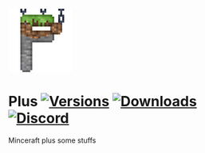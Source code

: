 ![](forge/src/main/resources/icon.png)
# Plus [![Versions](http://cf.way2muchnoise.eu/versions/.svg)](https://www.curseforge.com/minecraft/mc-mods/plus) [![Downloads](http://cf.way2muchnoise.eu/full__downloads.svg)](https://www.curseforge.com/minecraft/mc-mods/plus) [![Discord](https://img.shields.io/discord/416514612977205248?label=discord&logo=discord&color=7289da)](https://discord.gg/GkeexxWnyz)
Minceraft plus some stuffs
